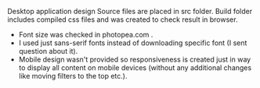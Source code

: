 Desktop application design
Source files are placed in src folder.
Build folder includes compiled css files and was created to check result in browser.

- Font size was checked in photopea.com .
- I used just sans-serif fonts instead of downloading specific font (I sent question about it).
- Mobile design wasn't provided so responsiveness is created just in way to display all content on mobile devices (without any additional changes like moving filters to the top   etc.).